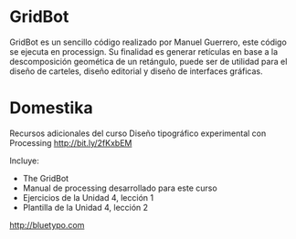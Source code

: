 # GridBot
GridBot es un sencillo código realizado por Manuel Guerrero, este código se ejecuta en processign. Su finalidad es generar retículas en base a la descomposición geomética de un retángulo, puede ser de utilidad para el diseño de carteles, diseño editorial y diseño de interfaces gráficas.





# Domestika
Recursos adicionales del curso Diseño tipográfico experimental con Processing
http://bit.ly/2fKxbEM

Incluye:
- The GridBot 
- Manual de processing desarrollado para este curso
- Ejercicios de la Unidad 4, lección 1
- Plantilla de la Unidad 4, lección 2

http://bluetypo.com


